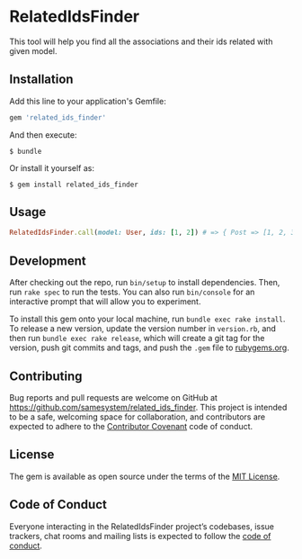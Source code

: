 # RelatedIdsFinder

This tool will help you find all the associations and their ids related with given model.

## Installation

Add this line to your application's Gemfile:

```ruby
gem 'related_ids_finder'
```

And then execute:

    $ bundle

Or install it yourself as:

    $ gem install related_ids_finder

## Usage

```ruby
RelatedIdsFinder.call(model: User, ids: [1, 2]) # => { Post => [1, 2, 3], Comment => [2, 4, 5], ... }
```

## Development

After checking out the repo, run `bin/setup` to install dependencies. Then, run `rake spec` to run the tests. You can also run `bin/console` for an interactive prompt that will allow you to experiment.

To install this gem onto your local machine, run `bundle exec rake install`. To release a new version, update the version number in `version.rb`, and then run `bundle exec rake release`, which will create a git tag for the version, push git commits and tags, and push the `.gem` file to [rubygems.org](https://rubygems.org).

## Contributing

Bug reports and pull requests are welcome on GitHub at https://github.com/samesystem/related_ids_finder. This project is intended to be a safe, welcoming space for collaboration, and contributors are expected to adhere to the [Contributor Covenant](http://contributor-covenant.org) code of conduct.

## License

The gem is available as open source under the terms of the [MIT License](https://opensource.org/licenses/MIT).

## Code of Conduct

Everyone interacting in the RelatedIdsFinder project’s codebases, issue trackers, chat rooms and mailing lists is expected to follow the [code of conduct](https://github.com/samesystem/related_ids_finder/blob/master/CODE_OF_CONDUCT.md).
